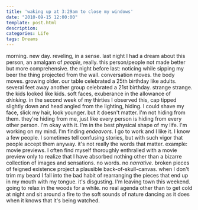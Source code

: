 ```yaml
---
title: 'waking up at 3:29am to close my windows'
date: "2010-09-15 12:00:00"
template: post.html
description: 
categories: Life
tags: Dreams
---
```


morning. new day. reveling, in a sense. last night I had a dream about this person, an amalgam of *people*, really. this person/people not made better but more comprehensive. the night before last: noticing while sipping my beer the thing projected from the wall. conversation moves. the body moves. growing older. our table celebrated a 25th birthday like adults. several feet away another group celebrated a 21st birthday. strange strange. the kids looked like kids. soft faces, exuberance in the allowance of *drinking*. in the second week of my thirties I observed this, cap tipped slightly down and head angled from the lighting, hiding. I could shave my face, slick my hair, look younger. but it doesn't matter. I'm not hiding from them. they're hiding from me, just like every person is hiding from every other person. I'm okay with it. I'm in the best physical shape of my life. I'm working on my mind. I'm finding *endeavors*. I go to work and I like it. I know a few people. I sometimes tell confusing stories, but with such vigor that people accept them anyway. it's not really the words that matter. example: movie previews. I often find myself thoroughly enthralled with a movie preview only to realize that I have absorbed nothing other than a bizarre collection of images and sensations. no words. no *narrative*. broken pieces of feigned existence project a plausible back-of-skull-canvas. when I don't trim my beard I fall into the bad habit of rearranging the pieces that end up in my mouth with my tongue. it's disgusting. I'm leaving town this weekend. going to relax in the woods for a while. no real agenda other than to get cold at night and sit around a fire to the soft sounds of nature dancing as it does when it knows that it's being watched.